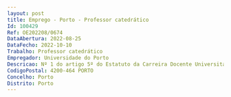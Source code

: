 ```yaml
--- 
layout: post
title: Emprego - Porto - Professor catedrático
Id: 100429
Ref: OE202208/0674
DataAbertura: 2022-08-25
DataFecho: 2022-10-10
Trabalho: Professor catedrático
Empregador: Universidade do Porto
Descricao: Nº 1 do artigo 5º do Estatuto da Carreira Docente Universitária
CodigoPostal: 4200-464 PORTO
Concelho: Porto
Distrito: Porto
--- 
```


